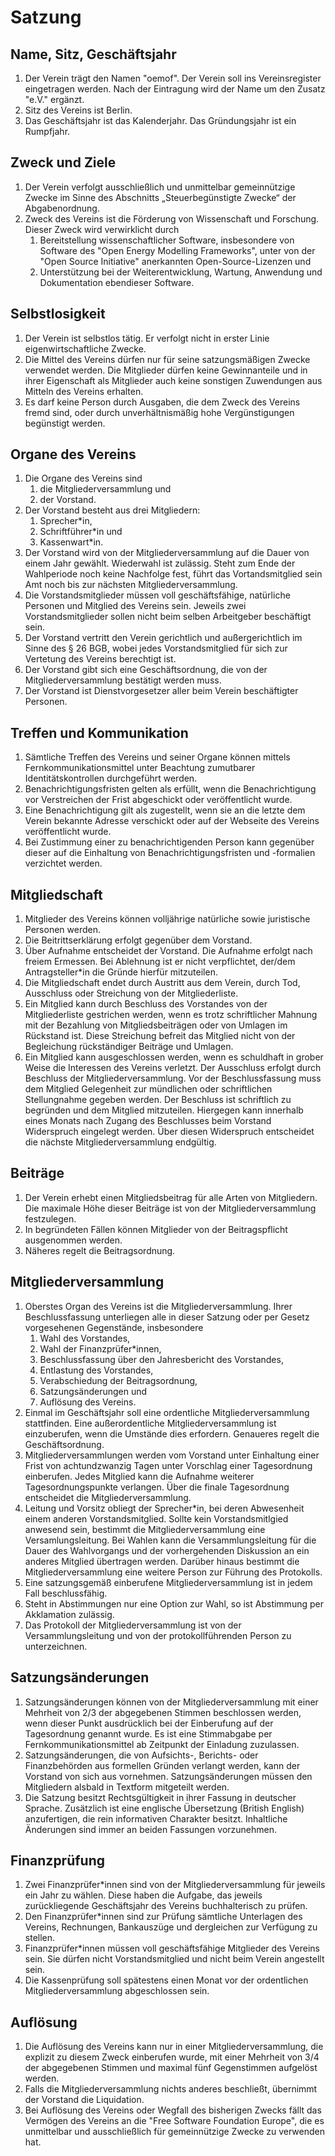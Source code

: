 # Satzung


## Name, Sitz, Geschäftsjahr

1.  Der Verein trägt den Namen "oemof".
    Der Verein soll ins Vereinsregister eingetragen werden.
    Nach der Eintragung wird der Name um den Zusatz "e.V." ergänzt.
2.  Sitz des Vereins ist Berlin.
3.  Das Geschäftsjahr ist das Kalenderjahr.
    Das Gründungsjahr ist ein Rumpfjahr.


## Zweck und Ziele

1. Der Verein verfolgt ausschließlich und unmittelbar gemeinnützige Zwecke im Sinne des Abschnitts „Steuerbegünstigte Zwecke“ der Abgabenordnung.
2. Zweck des Vereins ist die Förderung von Wissenschaft und Forschung.
    Dieser Zweck wird verwirklicht durch
    1. Bereitstellung wissenschaftlicher Software,
         insbesondere von Software des "Open Energy Modelling Frameworks",
         unter von der "Open Source Initiative" anerkannten Open-Source-Lizenzen und
    2. Unterstützung bei der Weiterentwicklung, Wartung, Anwendung und Dokumentation ebendieser Software.


## Selbstlosigkeit

1. Der Verein ist selbstlos tätig. Er verfolgt nicht in erster Linie eigenwirtschaftliche Zwecke.
2. Die Mittel des Vereins dürfen nur für seine satzungsmäßigen Zwecke verwendet werden.
    Die Mitglieder dürfen keine Gewinnanteile und in ihrer Eigenschaft als Mitglieder auch keine sonstigen Zuwendungen aus Mitteln des Vereins erhalten.
3. Es darf keine Person durch Ausgaben, die dem Zweck des Vereins fremd sind, oder durch unverhältnismäßig hohe Vergünstigungen begünstigt werden.


## Organe des Vereins

1. Die Organe des Vereins sind
    1. die Mitgliederversammlung und
    2. der Vorstand.
2. Der Vorstand besteht aus drei Mitgliedern:
    1. Sprecher*in,
    2. Schriftführer*in und
    3. Kassenwart*in.
3.   Der Vorstand wird von der Mitgliederversammlung auf die Dauer von einem Jahr gewählt. Wiederwahl ist zulässig. Steht zum Ende der Wahlperiode noch keine Nachfolge fest, führt das Vortandsmitglied sein Amt noch bis zur nächsten Mitgliederversammlung.
4.  Die Vorstandsmitglieder müssen voll geschäftsfähige, natürliche Personen und Mitglied des Vereins sein.
    Jeweils zwei Vorstandsmitglieder sollen nicht beim selben Arbeitgeber beschäftigt sein.
5.  Der Vorstand vertritt den Verein gerichtlich und außergerichtlich im Sinne des § 26 BGB,
    wobei jedes Vorstandsmitglied für sich zur Vertetung des Vereins berechtigt ist.
6.  Der Vorstand gibt sich eine Geschäftsordnung, die von der Mitgliederversammlung bestätigt werden muss.
7.  Der Vorstand ist Dienstvorgesetzer aller beim Verein beschäftigter Personen.


## Treffen und Kommunikation

1. Sämtliche Treffen des Vereins und seiner Organe können mittels Fernkommunikationsmittel unter Beachtung zumutbarer Identitätskontrollen durchgeführt werden.
2. Benachrichtigungsfristen gelten als erfüllt, wenn die Benachrichtigung vor Verstreichen der Frist abgeschickt oder veröffentlicht wurde.
3. Eine Benachrichtigung gilt als zugestellt, wenn sie an die letzte dem Verein bekannte Adresse verschickt oder auf der Webseite des Vereins veröffentlicht wurde.
4. Bei Zustimmung einer zu benachrichtigenden Person kann gegenüber dieser auf die Einhaltung von Benachrichtigungsfristen und -formalien verzichtet werden.


## Mitgliedschaft

1. Mitglieder des Vereins können volljährige natürliche sowie juristische Personen werden.
2. Die Beitrittserklärung erfolgt gegenüber dem Vorstand.
3. Über Aufnahme entscheidet der Vorstand. Die Aufnahme erfolgt nach freiem Ermessen.
    Bei Ablehnung ist er nicht verpflichtet, der/dem Antragsteller*in die Gründe hierfür mitzuteilen.
4. Die Mitgliedschaft endet durch Austritt aus dem Verein, durch Tod, Ausschluss oder Streichung von der Mitgliederliste.
5. Ein Mitglied kann durch Beschluss des Vorstandes von der Mitgliederliste gestrichen werden, wenn es trotz schriftlicher Mahnung mit der Bezahlung von Mitgliedsbeiträgen oder von Umlagen im Rückstand ist.
    Diese Streichung befreit das Mitglied nicht von der Begleichung rückständiger Beiträge und Umlagen.
6. Ein Mitglied kann ausgeschlossen werden, wenn es schuldhaft in grober Weise die Interessen des Vereins verletzt. Der Ausschluss erfolgt durch Beschluss der Mitgliederversammlung. Vor der Beschlussfassung muss dem Mitglied Gelegenheit zur mündlichen oder schriftlichen Stellungnahme gegeben werden. Der Beschluss ist schriftlich zu begründen und dem Mitglied mitzuteilen. Hiergegen kann innerhalb eines Monats nach Zugang des Beschlusses beim Vorstand Widerspruch eingelegt werden. Über diesen Widerspruch entscheidet die nächste Mitgliederversammlung endgültig.


## Beiträge

1. Der Verein erhebt einen Mitgliedsbeitrag für alle Arten von Mitgliedern.
    Die maximale Höhe dieser Beiträge ist von der Mitgliederversammlung festzulegen.
2. In begründeten Fällen können Mitglieder von der Beitragspflicht ausgenommen werden.
3. Näheres regelt die Beitragsordnung.


## Mitgliederversammlung

1. Oberstes Organ des Vereins ist die Mitgliederversammlung.
    Ihrer Beschlussfassung unterliegen alle in dieser Satzung oder per Gesetz vorgesehenen Gegenstände,
    insbesondere
    1. Wahl des Vorstandes,
    2. Wahl der Finanzprüfer*innen,
    3. Beschlussfassung über den Jahresbericht des Vorstandes,
    4. Entlastung des Vorstandes,
    5. Verabschiedung der Beitragsordnung,
    6. Satzungsänderungen und
    7. Auflösung des Vereins.
2. Einmal im Geschäftsjahr soll eine ordentliche Mitgliederversammlung stattfinden.
    Eine außerordentliche Mitgliederversammlung ist einzuberufen,
    wenn die Umstände dies erfordern. Genaueres regelt die Geschäftsordnung.
3. Mitgliederversammlungen werden vom Vorstand unter Einhaltung einer Frist von achtundzwanzig Tagen unter Vorschlag einer Tagesordnung einberufen.
    Jedes Mitglied kann die Aufnahme weiterer Tagesordnungspunkte verlangen.
    Über die finale Tagesordnung entscheidet die Mitgliederversammlung.
4. Leitung und Vorsitz obliegt der Sprecher*in, bei deren Abwesenheit einem anderen Vorstandsmitglied.
    Sollte kein Vorstandsmitlgied anwesend sein, bestimmt die Mitgliederversammlung eine Versamlungsleitung.
    Bei Wahlen kann die Versammlungsleitung für die Dauer des Wahlvorgangs und der vorhergehenden Diskussion an ein anderes Mitglied übertragen werden.
    Darüber hinaus bestimmt die Mitgliederversammlung eine weitere Person zur Führung des Protokolls.
5. Eine satzungsgemäß einberufene Mitgliederversammlung ist in jedem Fall beschlussfähig.
6. Steht in Abstimmungen nur eine Option zur Wahl, so ist Abstimmung per Akklamation zulässig.
7. Das Protokoll der Mitgliederversammlung ist von der Versammlungsleitung und von der protokollführenden Person zu unterzeichnen.


## Satzungsänderungen

1. Satzungsänderungen können von der Mitgliederversammlung mit einer Mehrheit von 2/3 der abgegebenen Stimmen beschlossen werden,
    wenn dieser Punkt ausdrücklich bei der Einberufung auf der Tagesordnung genannt wurde.
    Es ist eine Stimmabgabe per Fernkommunikationsmittel ab Zeitpunkt der Einladung zuzulassen.
2. Satzungsänderungen, die von Aufsichts-, Berichts- oder Finanzbehörden aus formellen Gründen verlangt werden, kann der Vorstand von sich aus vornehmen.
    Satzungsänderungen müssen den Mitgliedern alsbald in Textform mitgeteilt werden.
3. Die Satzung besitzt Rechtsgültigkeit in ihrer Fassung in deutscher Sprache.
    Zusätzlich ist eine englische Übersetzung (British English) anzufertigen,
    die rein informativen Charakter besitzt.
    Inhaltliche Änderungen sind immer an beiden Fassungen vorzunehmen.


## Finanzprüfung

1. Zwei Finanzprüfer*innen sind von der Mitgliederversammlung für jeweils ein Jahr zu wählen.
    Diese haben die Aufgabe, das jeweils zurückliegende Geschäftsjahr des Vereins buchhalterisch zu prüfen.
2. Den Finanzprüfer*innen sind zur Prüfung sämtliche Unterlagen des Vereins, Rechnungen, Bankauszüge und dergleichen zur Verfügung zu stellen.
3. Finanzprüfer*innen müssen voll geschäftsfähige Mitglieder des Vereins sein.
    Sie dürfen nicht Vorstandsmitglied und nicht beim Verein angestellt sein.
4. Die Kassenprüfung soll spätestens einen Monat vor der ordentlichen Mitgliederversammlung abgeschlossen sein.


## Auflösung

1. Die Auflösung des Vereins kann nur in einer Mitgliederversammlung,
    die explizit zu diesem Zweck einberufen wurde,
    mit einer Mehrheit von 3/4 der abgegebenen Stimmen und maximal fünf Gegenstimmen aufgelöst werden.
2. Falls die Mitgliederversammlung nichts anderes beschließt, übernimmt der Vorstand die Liquidation.
3. Bei Auflösung des Vereins oder Wegfall des bisherigen Zwecks fällt das Vermögen des Vereins an die "Free Software Foundation Europe",
    die es unmittelbar und ausschließlich für gemeinnützige Zwecke zu verwenden hat.
